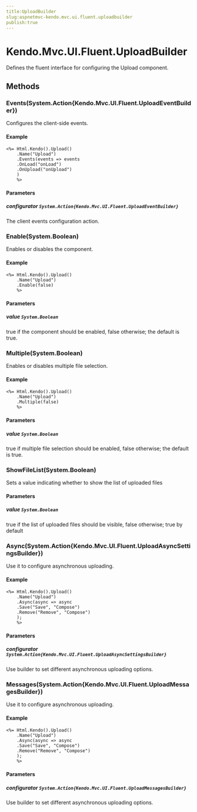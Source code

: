 ```yaml
---
title:UploadBuilder
slug:aspnetmvc-kendo.mvc.ui.fluent.uploadbuilder
publish:true
---
```


# Kendo.Mvc.UI.Fluent.UploadBuilder

Defines the fluent interface for configuring the Upload component.

## Methods

### Events(System.Action{Kendo.Mvc.UI.Fluent.UploadEventBuilder})
Configures the client-side events.

#### Example
    <%= Html.Kendo().Upload()
        .Name("Upload")
        .Events(events => events
        .OnLoad("onLoad")
        .OnUpload("onUpload")
        )
        %>

#### Parameters

##### configurator `System.Action{Kendo.Mvc.UI.Fluent.UploadEventBuilder}`
The client events configuration action.

### Enable(System.Boolean)
Enables or disables the component.

#### Example
    <%= Html.Kendo().Upload()
        .Name("Upload")
        .Enable(false)
        %>

#### Parameters

##### value `System.Boolean`
true if the component should be enabled, false otherwise; the default is true.

### Multiple(System.Boolean)
Enables or disables multiple file selection.

#### Example
    <%= Html.Kendo().Upload()
        .Name("Upload")
        .Multiple(false)
        %>

#### Parameters

##### value `System.Boolean`
true if multiple file selection should be enabled, false otherwise; the default is true.

### ShowFileList(System.Boolean)
Sets a value indicating whether to show the list of uploaded files

#### Parameters

##### value `System.Boolean`
true if the list of uploaded files should be visible, false otherwise; true by default

### Async(System.Action{Kendo.Mvc.UI.Fluent.UploadAsyncSettingsBuilder})
Use it to configure asynchronous uploading.

#### Example
    <%= Html.Kendo().Upload()
        .Name("Upload")
        .Async(async => async
        .Save("Save", "Compose")
        .Remove("Remove", "Compose")
        );
        %>

#### Parameters

##### configurator `System.Action{Kendo.Mvc.UI.Fluent.UploadAsyncSettingsBuilder}`
Use builder to set different asynchronous uploading options.

### Messages(System.Action{Kendo.Mvc.UI.Fluent.UploadMessagesBuilder})
Use it to configure asynchronous uploading.

#### Example
    <%= Html.Kendo().Upload()
        .Name("Upload")
        .Async(async => async
        .Save("Save", "Compose")
        .Remove("Remove", "Compose")
        );
        %>

#### Parameters

##### configurator `System.Action{Kendo.Mvc.UI.Fluent.UploadMessagesBuilder}`
Use builder to set different asynchronous uploading options.